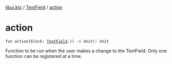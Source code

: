 [libui.ktx](../index.md) / [TextField](index.md) / [action](./action.md)

# action

`fun action(block: `[`TextField`](index.md)`.() -> Unit): Unit`

Function to be run when the user makes a change to the TextField.
Only one function can be registered at a time.

